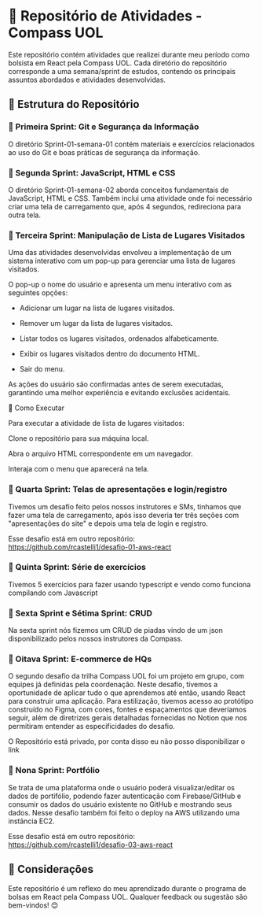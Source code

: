 # 📌 Repositório de Atividades - Compass UOL

Este repositório contém atividades que realizei durante meu período como bolsista em React pela Compass UOL. Cada diretório do repositório corresponde a uma semana/sprint de estudos, contendo os principais assuntos abordados e atividades desenvolvidas.


## 📂 Estrutura do Repositório

### 🔹 Primeira Sprint: Git e Segurança da Informação

O diretório Sprint-01-semana-01 contém materiais e exercícios relacionados ao uso do Git e boas práticas de segurança da informação.

### 🔹 Segunda Sprint: JavaScript, HTML e CSS

O diretório Sprint-01-semana-02 aborda conceitos fundamentais de JavaScript, HTML e CSS. Também inclui uma atividade onde foi necessário criar uma tela de carregamento que, após 4 segundos, redireciona para outra tela.


### 🔹 Terceira Sprint: Manipulação de Lista de Lugares Visitados

Uma das atividades desenvolvidas envolveu a implementação de um sistema interativo com um pop-up para gerenciar uma lista de lugares visitados.

O pop-up o nome do usuário e apresenta um menu interativo com as seguintes opções:

- Adicionar um lugar na lista de lugares visitados.

- Remover um lugar da lista de lugares visitados.

- Listar todos os lugares visitados, ordenados alfabeticamente.

- Exibir os lugares visitados dentro do documento HTML.

- Sair do menu.

As ações do usuário são confirmadas antes de serem executadas, garantindo uma melhor experiência e evitando exclusões acidentais.

🚀 Como Executar

Para executar a atividade de lista de lugares visitados:

Clone o repositório para sua máquina local.

Abra o arquivo HTML correspondente em um navegador.

Interaja com o menu que aparecerá na tela.

### 🔹 Quarta Sprint: Telas de apresentações e login/registro

Tivemos um desafio feito pelos nossos instrutores e SMs, tinhamos que fazer uma tela de carregamento, após isso deveria ter três seções com "apresentações do site" e depois uma tela de login e registro.

Esse desafio está em outro repositório:
https://github.com/rcastelli1/desafio-01-aws-react

### 🔹 Quinta Sprint: Série de exercícios

Tivemos 5 exercícios para fazer usando typescript e vendo como funciona compilando com Javascript

### 🔹 Sexta Sprint e Sétima Sprint: CRUD 

Na sexta sprint nós fizemos um CRUD de piadas vindo de um json disponibilizado pelos nossos instrutores da Compass.

### 🔹 Oitava Sprint: E-commerce de HQs
                
O segundo desafio da trilha Compass UOL foi um projeto em grupo, com equipes já definidas pela coordenação. Neste desafio, tivemos a oportunidade de aplicar tudo o que aprendemos até então, usando React para construir uma aplicação. Para estilização, tivemos acesso ao protótipo construído no Figma, com cores, fontes e espaçamentos que deveríamos seguir, além de diretrizes gerais detalhadas fornecidas no Notion que nos permitiram entender as especificidades do desafio.

O Repositório está privado, por conta disso eu não posso disponibilizar o link 

### 🔹 Nona Sprint: Portfólio

Se trata de uma plataforma onde o usuário poderá visualizar/editar os dados de portifólio, podendo fazer autenticação com Firebase/GitHub e consumir os dados do usuário existente no GitHub e mostrando seus dados. Nesse desafio também foi feito o deploy na AWS utilizando uma instância EC2.

Esse desafio está em outro repositório:
https://github.com/rcastelli1/desafio-03-aws-react

## 📌 Considerações

Este repositório é um reflexo do meu aprendizado durante o programa de bolsas em React pela Compass UOL.
Qualquer feedback ou sugestão são bem-vindos! 😊
